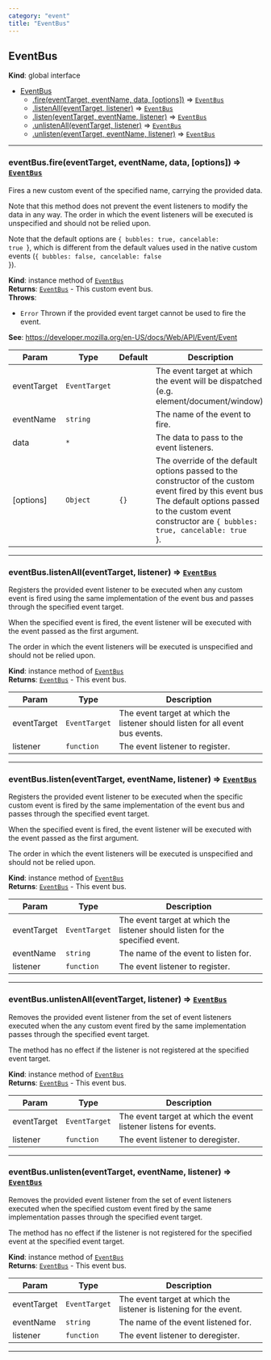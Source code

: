 ```yaml
---
category: "event"
title: "EventBus"
---
```


## EventBus&nbsp;<a name="EventBus" href="https://github.com/seznam/IMA.js-core/tree/0.16.7/event/EventBus.js#L16" target="_blank"><span class="icon"><i class="fas fa-external-link-alt fa-xs"></i></span></a>
**Kind**: global interface  

* [EventBus](#EventBus)
    * [.fire(eventTarget, eventName, data, [options])](#EventBus+fire) ⇒ [<code>EventBus</code>](#EventBus)
    * [.listenAll(eventTarget, listener)](#EventBus+listenAll) ⇒ [<code>EventBus</code>](#EventBus)
    * [.listen(eventTarget, eventName, listener)](#EventBus+listen) ⇒ [<code>EventBus</code>](#EventBus)
    * [.unlistenAll(eventTarget, listener)](#EventBus+unlistenAll) ⇒ [<code>EventBus</code>](#EventBus)
    * [.unlisten(eventTarget, eventName, listener)](#EventBus+unlisten) ⇒ [<code>EventBus</code>](#EventBus)


* * *

### eventBus.fire(eventTarget, eventName, data, [options]) ⇒ [<code>EventBus</code>](#EventBus)&nbsp;<a name="EventBus+fire" href="https://github.com/seznam/IMA.js-core/tree/0.16.7/event/EventBus.js#L44" target="_blank"><span class="icon"><i class="fas fa-external-link-alt fa-xs"></i></span></a>
Fires a new custom event of the specified name, carrying the provided
data.

Note that this method does not prevent the event listeners to modify the
data in any way. The order in which the event listeners will be executed
is unspecified and should not be relied upon.

Note that the default options are
<code>{ bubbles: true, cancelable: true </code>}, which is different from the
default values used in the native custom events
(<code>{ bubbles: false, cancelable: false </code>}).

**Kind**: instance method of [<code>EventBus</code>](#EventBus)  
**Returns**: [<code>EventBus</code>](#EventBus) - This custom event bus.  
**Throws**:

- <code>Error</code> Thrown if the provided event target cannot be used to
        fire the event.

**See**: https://developer.mozilla.org/en-US/docs/Web/API/Event/Event  

| Param | Type | Default | Description |
| --- | --- | --- | --- |
| eventTarget | <code>EventTarget</code> |  | The event target at which the event        will be  dispatched (e.g. element/document/window). |
| eventName | <code>string</code> |  | The name of the event to fire. |
| data | <code>\*</code> |  | The data to pass to the event listeners. |
| [options] | <code>Object</code> | <code>{}</code> | The        override of the default options passed to the constructor of the        custom event fired by this event bus.        The default options passed to the custom event constructor are        <code>{ bubbles: true, cancelable: true </code>}. |


* * *

### eventBus.listenAll(eventTarget, listener) ⇒ [<code>EventBus</code>](#EventBus)&nbsp;<a name="EventBus+listenAll" href="https://github.com/seznam/IMA.js-core/tree/0.16.7/event/EventBus.js#L63" target="_blank"><span class="icon"><i class="fas fa-external-link-alt fa-xs"></i></span></a>
Registers the provided event listener to be executed when any custom
event is fired using the same implementation of the event bus and passes
through the specified event target.

When the specified event is fired, the event listener will be executed
with the event passed as the first argument.

The order in which the event listeners will be executed is unspecified
and should not be relied upon.

**Kind**: instance method of [<code>EventBus</code>](#EventBus)  
**Returns**: [<code>EventBus</code>](#EventBus) - This event bus.  

| Param | Type | Description |
| --- | --- | --- |
| eventTarget | <code>EventTarget</code> | The event target at which the listener        should listen for all event bus events. |
| listener | <code>function</code> | The event listener to        register. |


* * *

### eventBus.listen(eventTarget, eventName, listener) ⇒ [<code>EventBus</code>](#EventBus)&nbsp;<a name="EventBus+listen" href="https://github.com/seznam/IMA.js-core/tree/0.16.7/event/EventBus.js#L83" target="_blank"><span class="icon"><i class="fas fa-external-link-alt fa-xs"></i></span></a>
Registers the provided event listener to be executed when the specific
custom event is fired by the same implementation of the event bus and
passes through the specified event target.

When the specified event is fired, the event listener will be executed
with the event passed as the first argument.

The order in which the event listeners will be executed is unspecified
and should not be relied upon.

**Kind**: instance method of [<code>EventBus</code>](#EventBus)  
**Returns**: [<code>EventBus</code>](#EventBus) - This event bus.  

| Param | Type | Description |
| --- | --- | --- |
| eventTarget | <code>EventTarget</code> | The event target at which the listener        should listen for the specified event. |
| eventName | <code>string</code> | The name of the event to listen for. |
| listener | <code>function</code> | The event listener to        register. |


* * *

### eventBus.unlistenAll(eventTarget, listener) ⇒ [<code>EventBus</code>](#EventBus)&nbsp;<a name="EventBus+unlistenAll" href="https://github.com/seznam/IMA.js-core/tree/0.16.7/event/EventBus.js#L99" target="_blank"><span class="icon"><i class="fas fa-external-link-alt fa-xs"></i></span></a>
Removes the provided event listener from the set of event listeners
executed when the any custom event fired by the same implementation
passes through the specified event target.

The method has no effect if the listener is not registered at the
specified event target.

**Kind**: instance method of [<code>EventBus</code>](#EventBus)  
**Returns**: [<code>EventBus</code>](#EventBus) - This event bus.  

| Param | Type | Description |
| --- | --- | --- |
| eventTarget | <code>EventTarget</code> | The event target at which the event        listener listens for events. |
| listener | <code>function</code> | The event listener to        deregister. |


* * *

### eventBus.unlisten(eventTarget, eventName, listener) ⇒ [<code>EventBus</code>](#EventBus)&nbsp;<a name="EventBus+unlisten" href="https://github.com/seznam/IMA.js-core/tree/0.16.7/event/EventBus.js#L116" target="_blank"><span class="icon"><i class="fas fa-external-link-alt fa-xs"></i></span></a>
Removes the provided event listener from the set of event listeners
executed when the specified custom event fired by the same
implementation passes through the specified event target.

The method has no effect if the listener is not registered for the
specified event at the specified event target.

**Kind**: instance method of [<code>EventBus</code>](#EventBus)  
**Returns**: [<code>EventBus</code>](#EventBus) - This event bus.  

| Param | Type | Description |
| --- | --- | --- |
| eventTarget | <code>EventTarget</code> | The event target at which the listener        is listening for the event. |
| eventName | <code>string</code> | The name of the event listened for. |
| listener | <code>function</code> | The event listener to        deregister. |


* * *

